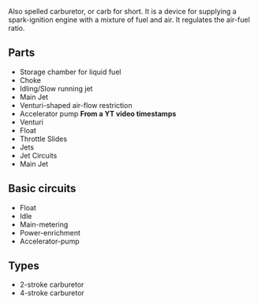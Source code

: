 Also spelled carburetor, or carb for short.
It is a device for supplying a spark-ignition engine with a mixture of fuel and air.
It regulates the air-fuel ratio.

## Parts
- Storage chamber for liquid fuel
- Choke
- Idling/Slow running jet
- Main Jet
- Venturi-shaped air-flow restriction
- Accelerator pump
**From a YT video timestamps**
- Venturi
- Float
- Throttle Slides
- Jets
- Jet Circuits
- Main Jet

## Basic circuits
- Float
- Idle
- Main-metering
- Power-enrichment
- Accelerator-pump

## Types
- 2-stroke carburetor
- 4-stroke carburetor